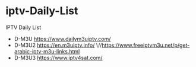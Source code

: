 # iptv-Daily-List
IPTV Daily List
- D-M3U   https://www.dailym3uiptv.com/ <br>
- D-M3U2  https://en.m3uiptv.info/ \\//https://www.freeiptvm3u.net/p/get-arabic-iptv-m3u-links.html
- D-M3U3  https://www.iptv4sat.com/
